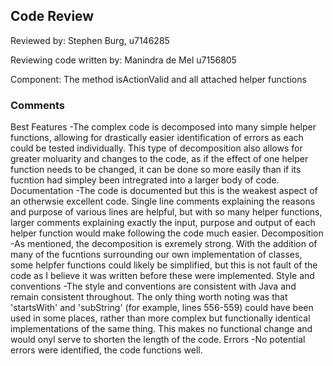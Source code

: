 ## Code Review

Reviewed by: Stephen Burg, u7146285

Reviewing code written by: Manindra de Mel u7156805

Component: The method isActionValid and all attached helper functions

### Comments 
Best Features
-The complex code is decomposed into many simple helper functions, allowing for drastically easier identification of errors as each could be tested individually. This type of decomposition also allows for greater moluarity and changes to the code, as if the effect of one helper function needs to be changed, it can be done so more easily than if its fucntion had simpley been intregrated into a larger body of code.
Documentation
-The code is documented but this is the weakest aspect of an otherwsie excellent code. Single line comments explaining the reasons and purpose of various lines are helpful, but with so many helper functions, larger comments explaining exactly the input, purpose and output of each helper function would make following the code much easier.
Decomposition
-As mentioned, the decomposition is exremely strong. With the addition of many of the fucntions surrounding our own implementation of classes, some helpfer functions could likely be simplified, but this is not fault of the code as I believe it was written before these were implemented.
Style and conventions
-The style and conventions are consistent with Java and remain consistent throughout. The only thing worth noting was that 'startsWith' and 'subString' (for example, lines 556-559) could have been used in some places, rather than more complex but functionally identical implementations of the same thing. This makes no functional change and would onyl serve to shorten the length of the code.
Errors
-No potential errors were identified, the code functions well.
<write your comments here>


